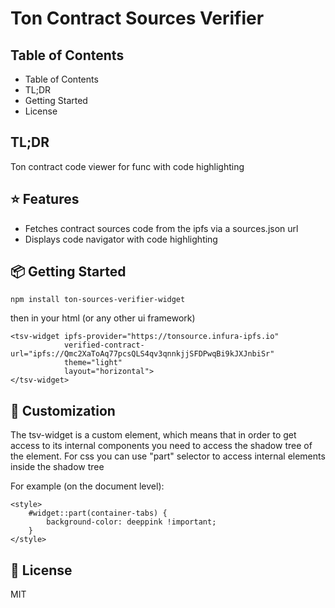 # Ton Contract Sources Verifier 

## Table of Contents

- Table of Contents
- TL;DR
- Getting Started
- License


## TL;DR
Ton contract code viewer for func with code highlighting 

## ⭐️ Features

- Fetches contract sources code from the ipfs via a sources.json url  
- Displays code navigator with code highlighting


## 📦 Getting Started

```
npm install ton-sources-verifier-widget
```
then in your html (or any other ui framework)
```
<tsv-widget ipfs-provider="https://tonsource.infura-ipfs.io"
            verified-contract-url="ipfs://Qmc2XaToAq77pcsQLS4qv3qnnkjjSFDPwqBi9kJXJnbiSr"
            theme="light"
            layout="horizontal">
</tsv-widget>

```

## 💎 Customization

The tsv-widget is a custom element, which means that in order to get access to its internal components you need to access the shadow tree of the element.
For css you can use "part" selector to access internal elements inside the shadow tree

For example (on the document level): 

``` 
<style>
    #widget::part(container-tabs) {
        background-color: deeppink !important;
    }
</style>
```

## 📔 License

MIT
